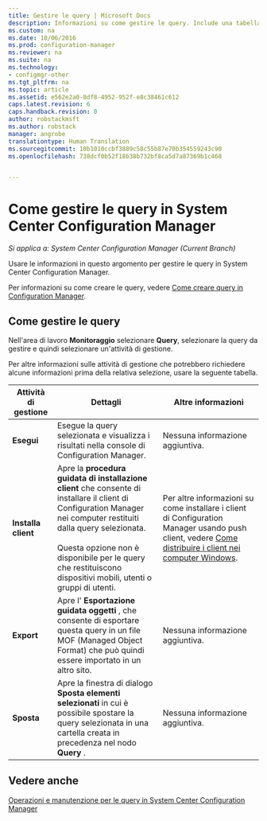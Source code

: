 ```yaml
---
title: Gestire le query | Microsoft Docs
description: Informazioni su come gestire le query. Include una tabella di riferimento dettagliata.
ms.custom: na
ms.date: 10/06/2016
ms.prod: configuration-manager
ms.reviewer: na
ms.suite: na
ms.technology:
- configmgr-other
ms.tgt_pltfrm: na
ms.topic: article
ms.assetid: e562e2a0-8df8-4952-952f-e8c38461c612
caps.latest.revision: 6
caps.handback.revision: 0
author: robstackmsft
ms.author: robstack
manager: angrobe
translationtype: Human Translation
ms.sourcegitcommit: 10b1010ccbf3889c58c55b87e70b354559243c90
ms.openlocfilehash: 738dcf0b52f18b38b732bf8ca5d7a87369b1c468


---
```

# <a name="how-to-manage-queries-in-system-center-configuration-manager"></a>Come gestire le query in System Center Configuration Manager

*Si applica a: System Center Configuration Manager (Current Branch)*

Usare le informazioni in questo argomento per gestire le query in System Center Configuration Manager.  

 Per informazioni su come creare le query, vedere [Come creare query in Configuration Manager](../../../core/servers/manage/create-queries.md).  

## <a name="how-to-manage-queries"></a>Come gestire le query  
 Nell'area di lavoro **Monitoraggio** selezionare **Query**, selezionare la query da gestire e quindi selezionare un'attività di gestione.  

 Per altre informazioni sulle attività di gestione che potrebbero richiedere alcune informazioni prima della relativa selezione, usare la seguente tabella.  

|Attività di gestione|Dettagli|Altre informazioni|  
|---------------------|-------------|----------------------|  
|**Esegui**|Esegue la query selezionata e visualizza i risultati nella console di Configuration Manager.|Nessuna informazione aggiuntiva.|  
|**Installa client**|Apre la **procedura guidata di installazione client** che consente di installare il client di Configuration Manager nei computer restituiti dalla query selezionata.<br /><br /> Questa opzione non è disponibile per le query che restituiscono dispositivi mobili, utenti o gruppi di utenti.|Per altre informazioni su come installare i client di Configuration Manager usando push client, vedere [Come distribuire i client nei computer Windows](/sccm/core/clients/deploy/deploy-clients-to-windows-computers).|  
|**Export**|Apre l' **Esportazione guidata oggetti** , che consente di esportare questa query in un file MOF (Managed Object Format) che può quindi essere importato in un altro sito.|Nessuna informazione aggiuntiva.|  
|**Sposta**|Apre la finestra di dialogo **Sposta elementi selezionati** in cui è possibile spostare la query selezionata in una cartella creata in precedenza nel nodo **Query** .|Nessuna informazione aggiuntiva.|  

## <a name="see-also"></a>Vedere anche  
 [Operazioni e manutenzione per le query in System Center Configuration Manager](../../../core/servers/manage/operations-and-maintenance-for-queries.md)



<!--HONumber=Dec16_HO3-->


